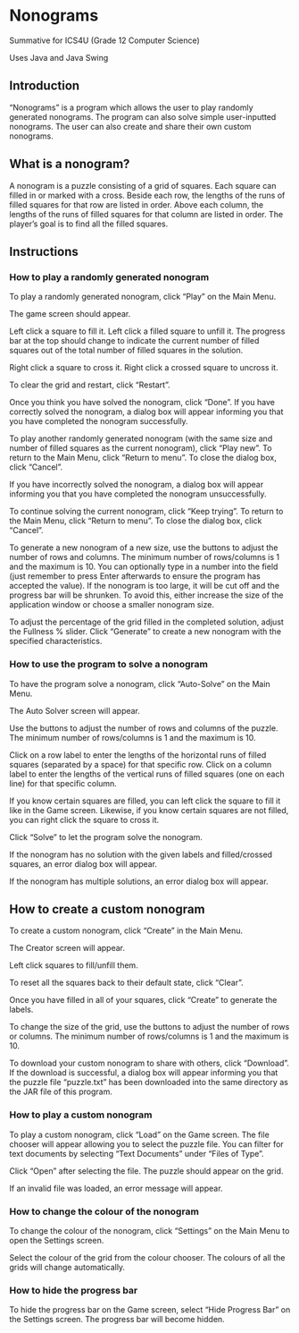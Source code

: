 # Nonograms

Summative for ICS4U (Grade 12 Computer Science)

Uses Java and Java Swing

## Introduction
“Nonograms” is a program which allows the user to play randomly generated nonograms. The program can also solve simple user-inputted nonograms. The user can also create and share their own custom nonograms. 
## What is a nonogram?
A nonogram is a puzzle consisting of a grid of squares. Each square can filled in or marked with a cross. Beside each row, the lengths of the runs of filled squares for that row are listed in order. Above each column, the lengths of the runs of filled squares for that column are listed in order. The player’s goal is to find all the filled squares.

## Instructions
### How to play a randomly generated nonogram
To play a randomly generated nonogram, click “Play” on the Main Menu.

The game screen should appear.

Left click a square to fill it. Left click a filled square to unfill it. The progress bar at the top should change to indicate the current number of filled squares out of the total number of filled squares in the solution. 

Right click a square to cross it. Right click a crossed square to uncross it. 

To clear the grid and restart, click “Restart”.

Once you think you have solved the nonogram, click “Done”. If you have correctly solved the nonogram, a dialog box will appear informing you that you have completed the nonogram successfully. 

To play another randomly generated nonogram (with the same size and number of filled squares as the current nonogram), click “Play new”.
To return to the Main Menu, click “Return to menu”.
To close the dialog box, click “Cancel”.

If you have incorrectly solved the nonogram, a dialog box will appear informing you that you have completed the nonogram unsuccessfully. 

To continue solving the current nonogram, click “Keep trying”.
To return to the Main Menu, click “Return to menu”.
To close the dialog box, click “Cancel”.

To generate a new nonogram of a new size, use the buttons to adjust the number of rows and columns. The minimum number of rows/columns is 1 and the maximum is 10. You can optionally type in a number into the field (just remember to press Enter afterwards to ensure the program has accepted the value). If the nonogram is too large, it will be cut off and the progress bar will be shrunken. To avoid this, either increase the size of the application window or choose a smaller nonogram size.

To adjust the percentage of the grid filled in the completed solution, adjust the Fullness % slider. 
Click “Generate” to create a new nonogram with the specified characteristics. 


### How to use the program to solve a nonogram
To have the program solve a nonogram, click “Auto-Solve” on the Main Menu.

The Auto Solver screen will appear.

Use the buttons to adjust the number of rows and columns of the puzzle. The minimum number of rows/columns is 1 and the maximum is 10.

Click on a row label to enter the lengths of the horizontal runs of filled squares (separated by a space) for that specific row. 
Click on a column label to enter the lengths of the vertical runs of filled squares (one on each line) for that specific column.

If you know certain squares are filled, you can left click the square to fill it like in the Game screen. Likewise, if you know certain squares are not filled, you can right click the square to cross it. 


Click “Solve” to let the program solve the nonogram.

If the nonogram has no solution with the given labels and filled/crossed squares, an error dialog box will appear. 

If the nonogram has multiple solutions, an error dialog box will appear.

## How to create a custom nonogram
To create a custom nonogram, click “Create” in the Main Menu. 

The Creator screen will appear.

Left click squares to fill/unfill them. 

To reset all the squares back to their default state, click “Clear”.

Once you have filled in all of your squares, click “Create” to generate the labels.

To change the size of the grid, use the buttons to adjust the number of rows or columns. The minimum number of rows/columns is 1 and the maximum is 10. 

To download your custom nonogram to share with others, click “Download”. If the download is successful, a dialog box will appear informing you that the puzzle file “puzzle.txt” has been downloaded into the same directory as the JAR file of this program. 

### How to play a custom nonogram
To play a custom nonogram, click “Load” on the Game screen.
The file chooser will appear allowing you to select the puzzle file. You can filter for text documents by selecting “Text Documents” under “Files of Type”. 

Click “Open” after selecting the file. The puzzle should appear on the grid.

If an invalid file was loaded, an error message will appear.

### How to change the colour of the nonogram
To change the colour of the nonogram, click “Settings” on the Main Menu to open the Settings screen.

Select the colour of the grid from the colour chooser. The colours of all the grids will change automatically.


### How to hide the progress bar 
To hide the progress bar on the Game screen, select “Hide Progress Bar” on the Settings screen. The progress bar will become hidden.

